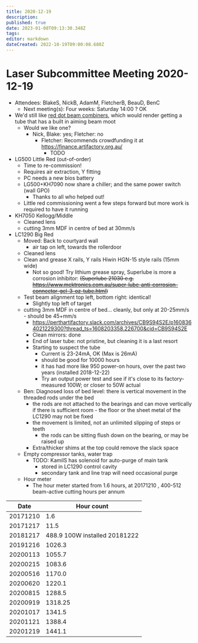 ```yaml
---
title: 2020-12-19
description: 
published: true
date: 2023-01-08T09:13:30.348Z
tags: 
editor: markdown
dateCreated: 2022-10-19T09:00:08.680Z
---
```


# Laser Subcommittee Meeting 2020-12-19

-   Attendees: BlakeS, NickB, AdamM, FletcherB, BeauD, BenC
    -   Next meeting(s): Four weeks: Saturday 14:00 ? OK
-   We'd still like [red dot beam combiners](/subcommittee/laser-minutes-20191216), which would render getting a tube that has a built in aiming beam moot
    -   Would we like one?
        -   Nick, Blake: yes; Fletcher: no
            -   Fletcher: Recommends crowdfunding it at <https://finance.artifactory.org.au/>
                -   TODO
-   LG500 Little Red (out-of-order)
    -   Time to re-commission!
    -   Requires air extraction, Y fitting
    -   PC needs a new bios battery
    -   LG500+KH7090 now share a chiller; and the same power switch (wall GPO)
        -   Thanks to all who helped out!
    -   Little red commissioning went a few steps forward but more work is required to have it running
-   KH7050 Kellogg/Middle
    -   Cleaned lens
    -   cutting 3mm MDF in centre of bed at 30mm/s
-   LC1290 Big Red
    -   Moved: Back to courtyard wall
        -   air tap on left, towards the rollerdoor
    -   Cleaned lens
    -   Clean and grease X rails, Y rails Hiwin HGN-15 style rails (15mm wide)
        -   Not so good! Try lithium grease spray, Superlube is more a corrosion inhibitor: <s>(Superlube 21030 e.g. <https://www.mektronics.com.au/super-lube-anti-corrosion-connector-gel-3-oz-tube.html>)</s>
    -   Test beam alignment top left, bottom right: identical!
        -   Slightly top left of target
    -   cutting 3mm MDF in centre of bed... cleanly, but only at 20-25mm/s - should be 45+mm/s
        -   <https://perthartifactory.slack.com/archives/CB9S94S2E/p1608364021229300?thread_ts=1608203358.226700&cid=CB9S94S2E>
        -   Clean mirrors: done
        -   End of laser tube: not pristine, but cleaning it is a last resort
        -   Starting to suspect the tube
            -   Current is 23-24mA, OK (Max is 26mA)
            -   should be good for 10000 hours
            -   it has had more like 950 power-on hours, over the past two years (installed 2018-12-22)
            -   Try an output power test and see if it's close to its factory-measured 100W; or closer to 50W actual
    -   Ben: Diagnosed loss of bed level: there is vertical movement in the threaded rods under the bed
        -   the rods are not attached to the bearings and can move vertically if there is sufficient room - the floor or the sheet metal of the LC1290 may not be fixed
        -   the movement is limited, not an unlimited slipping of steps or teeth
            -   the rods can be sitting flush down on the bearing, or may be raised up
        -   Extra/thicker shims at the top could remove the slack space
    -   Empty compressor tanks, water trap
        -   TODO: KamilS has solenoid for auto-purge of main tank
            -   stored in LC1290 control cavity
            -   secondary tank and line trap will need occasional purge
    -   Hour meter
        -   The hour meter started from 1.6 hours, at 20171210 , 400-512 beam-active cutting hours per annum

| Date     | Hour count                    |
|----------|-------------------------------|
| 20171210 | 1.6                           |
| 20171217 | 11.5                          |
| 20181217 | 488.9 100W installed 20181222 |
| 20191216 | 1026.3                        |
| 20200113 | 1055.7                        |
| 20200215 | 1083.6                        |
| 20200516 | 1170.0                        |
| 20200620 | 1220.1                        |
| 20200815 | 1288.5                        |
| 20200919 | 1318.25                       |
| 20201017 | 1341.5                        |
| 20201121 | 1388.4                        |
| 20201219 | 1441.1                        |
